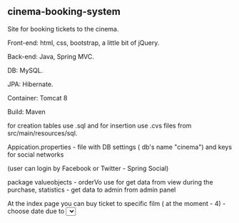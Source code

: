 <h2>cinema-booking-system</h2>
<p>Site for booking tickets to the cinema.</p>
<p>Front-end: html, css, bootstrap, a little bit of jQuery.</p>
<p>Back-end: Java, Spring MVC.</p>
<p>DB: MySQL.</p>
<p>JPA: Hibernate.</p>
<p>Container: Tomcat 8</p>
<p>Build: Maven</p>
<p>for creation tables use .sql and for insertion use .cvs files from   src/main/resources/sql.</p>
<p>Appication.properties - file with DB settings ( db's name "cinema") and keys for social networks</p>
 <p>(user can login by Facebook or Twitter - Spring Social)</p>
 <p>package valueobjects - orderVo use for get data from view during the purchase, statistics - get data to admin from admin panel</p>
 
 
<p>At the index page you can buy ticket to specific film ( at the moment - 4) - choose date due to <select> and press buy. 
After on the concrete cinema page select today's session ( cinema consists of 2 hall and can have a lot of sessions per day).
Choose free seats, do payment ( in this project there is no real payment system or even check up with email - 
only form with HTML5 validation), get ticket.</p>


